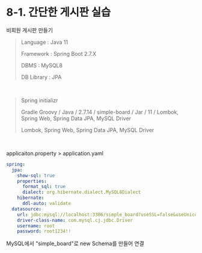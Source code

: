 # 8-1. 간단한 게시판 실습

비회원 게시판 만들기

> Language : Java 11
>
> Framework : Spring Boot 2.7.X
>
> DBMS : MySQL8
>
> DB Library : JPA

<br/>

> Spring initializr
>
> Gradle Groovy / Java / 2.7.14 / simple-board / Jar / 11 / Lombok, Spring Web, Spring Data JPA, MySQL Driver
>
> Lombok, Spring Web, Spring Data JPA, MySQL Driver

<br/>

applicaiton.property > application.yaml

```yaml
spring:
  jpa:
    show-sql: true
    properties:
      format_sql: true
      dialect: org.hibernate.dialect.MySQL8Dialect
    hibernate:
      ddl-auto: validate
  datasource:
    url: jdbc:mysql://localhost:3306/simple_board?useSSL=false&useUnicode=true&allowPublicKeyRetrieval=true
    driver-class-name: com.mysql.cj.jdbc.Driver
    username: root
    password: root1234!!
```

MySQL에서 "simple_board"로 new Schema를 만들어 연결

